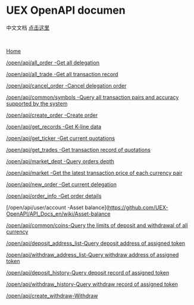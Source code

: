 # UEX OpenAPI documen

中文文档 [点击这里](https://github.com/UEX-OpenAPI/API_Docs/wiki)

<br>


[Home](https://github.com/UEX-OpenAPI/API_Docs_en/wiki)

[/open/api/all_order -Get all delegation](https://github.com/UEX-OpenAPI/API_Docs_en/wiki/Get-all-delegation)

[/open/api/all_trade -Get all transaction record](https://github.com/UEX-OpenAPI/API_Docs_en/wiki/Get-all-transaction-record)

[/open/api/cancel_order -Cancel delegation order](https://github.com/UEX-OpenAPI/API_Docs_en/wiki/Cancel-delegation-order)

[/open/api/common/symbols -Query all transaction pairs and accuracy supported by the system](https://github.com/UEX-OpenAPI/API_Docs_en/wiki/Query-all-transaction-pairs-and-accuracy-supported-by-system)

[/open/api/create_order -Create order](https://github.com/UEX-OpenAPI/API_Docs_en/wiki/Create-order)

[/open/api/get_records -Get K-line data](https://github.com/UEX-OpenAPI/API_Docs_en/wiki/Get-K-line-data)

[/open/api/get_ticker -Get current quotations](https://github.com/UEX-OpenAPI/API_Docs_en/wiki/Get-current-Quotations)

[/open/api/get_trades -Get transaction record of quotations](https://github.com/UEX-OpenAPI/API_Docs_en/wiki/Get-transaction-record-of-quotations)

[/open/api/market_dept -Query orders depth](https://github.com/UEX-OpenAPI/API_Docs_en/wiki/Query-orders-depth)

[/open/api/market -Get the latest transaction price of each currency pair ](https://github.com/UEX-OpenAPI/API_Docs_en/wiki/Get-the-latest-transaction-price-of-each-currency-pair)

[/open/api/new_order -Get current delegation](https://github.com/UEX-OpenAPI/API_Docs_en/wiki/Get-current-delegations)

[/open/api/order_info -Get order details ](https://github.com/UEX-OpenAPI/API_Docs_en/wiki/Get-order-details)

[/open/api/user/account -Asset balance](https://github.com/UEX-OpenAPI/API_Docs_en/wiki/Asset-balance

[/open/api/common/coins-Query the limits of deposit and withdrawal of all currency](https://github.com/UEX-OpenAPI/API_Docs_en/wiki/Query-the-limits-of-deposit-and-withdrawal-of-all-currency)

[/open/api/deposit_address_list-Query deposit address of assigned token](https://github.com/UEX-OpenAPI/API_Docs_en/wiki/Query-deposit-address-of-assigned-token)

[/open/api/withdraw_address_list-Query withdraw address of assigned token](https://github.com/UEX-OpenAPI/API_Docs_en/wiki/Query-withdraw-address-of-assigned-token)

[/open/api/deposit_history-Query deposit record of assigned token](https://github.com/UEX-OpenAPI/API_Docs_en/wiki/Query-deposit-record-of-assigned-token)

[/open/api/withdraw_history-Query withdraw record of assigned token](https://github.com/UEX-OpenAPI/API_Docs_en/wiki/Query-withdraw-record-of-assigned-token)

[/open/api/create_withdraw-Withdraw](https://github.com/UEX-OpenAPI/API_Docs_en/wiki/Withdraw)


<br>

